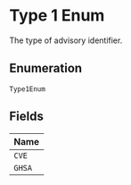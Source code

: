 
# Type 1 Enum

The type of advisory identifier.

## Enumeration

`Type1Enum`

## Fields

| Name |
|  --- |
| `CVE` |
| `GHSA` |

